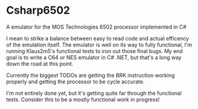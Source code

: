 # Csharp6502
A emulator for the MOS Technologies 6502 processor implemented in C#

I mean to strike a balance between easy to read code and actual efficency of the emulation itself. The emulator is well on its way to fully functional, I'm running Klaus2m5's functional tests to iron out those final bugs. My end goal is to write a C64 or NES emulator in C# .NET, but that's a long way down the road at this point.

Currently the biggest TODOs are getting the BRK instruction working properly and getting the processor to be cycle accurate.

I'm not entirely done yet, but it's getting quite far through the functional tests. Consider this to be a mostly functional work in progress!
